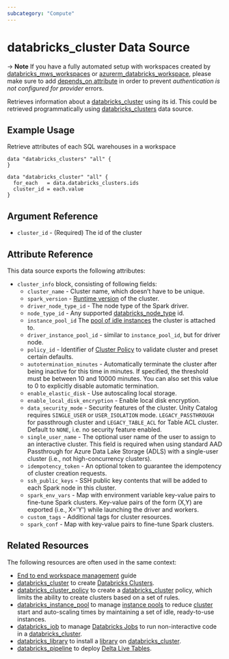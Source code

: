 ```yaml
---
subcategory: "Compute"
---
```

# databricks_cluster Data Source

-> **Note** If you have a fully automated setup with workspaces created by [databricks_mws_workspaces](../resources/mws_workspaces.md) or [azurerm_databricks_workspace](https://registry.terraform.io/providers/hashicorp/azurerm/latest/docs/resources/databricks_workspace), please make sure to add [depends_on attribute](../index.md#data-resources-and-authentication-is-not-configured-errors) in order to prevent _authentication is not configured for provider_ errors.

Retrieves information about a [databricks_cluster](../resources/cluster.md) using its id. This could be retrieved programmatically using [databricks_clusters](../data-sources/clusters.md) data source.

## Example Usage

Retrieve attributes of each SQL warehouses in a workspace

```hcl
data "databricks_clusters" "all" {
}

data "databricks_cluster" "all" {
  for_each   = data.databricks_clusters.ids
  cluster_id = each.value
}

```

## Argument Reference

* `cluster_id` - (Required) The id of the cluster

## Attribute Reference

This data source exports the following attributes:
* `cluster_info` block, consisting of following fields:
  * `cluster_name` - Cluster name, which doesn’t have to be unique.
  * `spark_version` - [Runtime version](https://docs.databricks.com/runtime/index.html) of the cluster.
  * `driver_node_type_id` - The node type of the Spark driver.
  * `node_type_id` - Any supported [databricks_node_type](../data-sources/node_type.md) id.
  * `instance_pool_id` The [pool of idle instances](instance_pool.md) the cluster is attached to.
  * `driver_instance_pool_id` - similar to `instance_pool_id`, but for driver node.
  * `policy_id` - Identifier of [Cluster Policy](cluster_policy.md) to validate cluster and preset certain defaults.
  * `autotermination_minutes` - Automatically terminate the cluster after being inactive for this time in minutes. If specified, the threshold must be between 10 and 10000 minutes. You can also set this value to 0 to explicitly disable automatic termination.
  * `enable_elastic_disk` - Use autoscaling local storage.
  * `enable_local_disk_encryption` - Enable local disk encryption.
  * `data_security_mode` - Security features of the cluster. Unity Catalog requires `SINGLE_USER` or `USER_ISOLATION` mode. `LEGACY_PASSTHROUGH` for passthrough cluster and `LEGACY_TABLE_ACL` for Table ACL cluster. Default to `NONE`, i.e. no security feature enabled.
  * `single_user_name` - The optional user name of the user to assign to an interactive cluster. This field is required when using standard AAD Passthrough for Azure Data Lake Storage (ADLS) with a single-user cluster (i.e., not high-concurrency clusters).
  * `idempotency_token` - An optional token to guarantee the idempotency of cluster creation requests.
  * `ssh_public_keys` - SSH public key contents that will be added to each Spark node in this cluster.
  * `spark_env_vars` - Map with environment variable key-value pairs to fine-tune Spark clusters. Key-value pairs of the form (X,Y) are exported (i.e., X='Y') while launching the driver and workers.
  * `custom_tags` - Additional tags for cluster resources.
  * `spark_conf` - Map with key-value pairs to fine-tune Spark clusters.

## Related Resources

The following resources are often used in the same context:

* [End to end workspace management](../guides/passthrough-cluster-per-user.md) guide
* [databricks_cluster](../resources/cluster.md) to create [Databricks Clusters](https://docs.databricks.com/clusters/index.html).
* [databricks_cluster_policy](../resources/cluster_policy.md) to create a [databricks_cluster](../resources/cluster.md) policy, which limits the ability to create clusters based on a set of rules.
* [databricks_instance_pool](../resources/instance_pool.md) to manage [instance pools](https://docs.databricks.com/clusters/instance-pools/index.html) to reduce [cluster](../resources/cluster.md) start and auto-scaling times by maintaining a set of idle, ready-to-use instances.
* [databricks_job](../resources/job.md) to manage [Databricks Jobs](https://docs.databricks.com/jobs.html) to run non-interactive code in a [databricks_cluster](../resources/cluster.md).
* [databricks_library](../resources/library.md) to install a [library](https://docs.databricks.com/libraries/index.html) on [databricks_cluster](../resources/cluster.md).
* [databricks_pipeline](../resources/pipeline.md) to deploy [Delta Live Tables](https://docs.databricks.com/data-engineering/delta-live-tables/index.html). 
